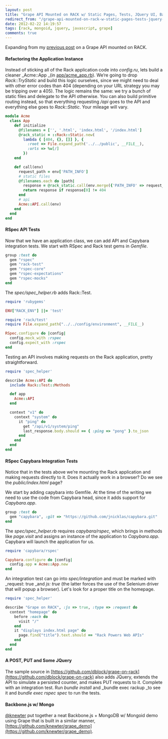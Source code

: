 ```yaml
---
layout: post
title: "Grape API Mounted on RACK w/ Static Pages, Tests, JQuery UI, Backbone.js and Even Mongo"
redirect_from: "/grape-api-mounted-on-rack-w-static-pages-tests-jquery-ui-backbonejs-and-even-mongo/"
date: 2012-02-22 14:19:57
tags: [rack, mongoid, jquery, javascript, grape]
comments: true
---
```

Expanding from my [previous post](http://code.dblock.org/grape-api-mounted-on-rack-w-static-pages) on a Grape API mounted on RACK.

#### Refactoring the Application Instance

Instead of sticking all of the Rack application code into _config.ru_, lets build a cleaner _Acme::App _(in [app/acme_app.rb](https://github.com/dblock/grape-on-rack/blob/master/app/acme_app.rb)). We’re going to drop _Rack::TryStatic_ and build this logic ourselves, since we might need to deal with other error codes than 404 (depending on your URL strategy you may be tripping over a 405). The logic remains the same: we try a bunch of static files and delegate to the API otherwise. You can also build primitive routing instead, so that everything requesting _/api_ goes to the API and everything else goes to _Rack::Static_. Your mileage will vary.

```ruby
module Acme
  class App
    def initialize
      @filenames = ['', '.html', 'index.html', '/index.html']
      @rack_static = ::Rack::Static.new(
        lambda { [404, {}, []] }, {
          :root => File.expand_path('../../public', __FILE__),
          :urls => %w[/]
        })
    end

    def call(env)
      request_path = env['PATH_INFO']
      # static files
      @filenames.each do |path|
        response = @rack_static.call(env.merge({'PATH_INFO' => request_path + path}))
        return response if response[0] != 404
      end
      # api
      Acme::API.call(env)
    end
  end
end
```

#### RSpec API Tests

Now that we have an application class, we can add API and Capybara integration tests. We start with RSpec and Rack test gems in _Gemfile_.

```ruby
group :test do
  gem "rspec"
  gem "rack-test"
  gem "rspec-core"
  gem "rspec-expectations"
  gem "rspec-mocks"
end
```

The _spec/spec_helper.rb_ adds Rack::Test.

```ruby
require 'rubygems'

ENV["RACK_ENV"] ||= 'test'

require 'rack/test'
require File.expand_path("../../config/environment", __FILE__)

RSpec.configure do |config|
  config.mock_with :rspec
  config.expect_with :rspec
end
```

Testing an API involves making requests on the Rack application, pretty straightforward.

```ruby
require 'spec_helper'

describe Acme::API do
  include Rack::Test::Methods

  def app
    Acme::API
  end

  context "v1" do
    context "system" do
      it "ping" do
        get "/api/v1/system/ping"
        last_response.body.should == { :ping => "pong" }.to_json
      end
    end
  end
end
```

#### RSpec Capybara Integration Tests

Notice that in the tests above we’re mounting the Rack application and making requests directly to it. Does it actually work in a browser? Do we see the _public/index.html_ page?

We start by adding capybara into Gemfile. At the time of the writing we need to use the code from Capybara head, since it adds support for _Capybara.app_.

```ruby
group :test do
  gem "capybara", :git => "https://github.com/jnicklas/capybara.git"
end
```

The _spec/spec_helper.rb_ requires _capybara/rspec_, which brings in methods like _page.visit_ and assigns an instance of the application to _Capybara.app_. Capybara will launch the application for us.

```ruby
require 'capybara/rspec'

Capybara.configure do |config|
  config.app = Acme::App.new
end
```

An integration test can go into _spec/integration_ and must be marked with _request: true _and _js: true_ (the latter forces the use of the Selenium driver that will popup a browser). Let's look for a proper title on the homepage.

```ruby
require 'spec_helper'

describe "Grape on RACK", :js => true, :type => :request do
  context "homepage" do
    before :each do
      visit "/"
    end
    it "displays index.html page" do
      page.find("title").text.should == "Rack Powers Web APIs"
    end
  end
end
```

#### A POST, PUT and Some JQuery

The sample source in [https://github.com/dblock/grape-on-rack](https://github.com/dblock/grape-on-rack) also adds JQuery, extends the API to simulate a persisted counter, and makes PUT requests to it. Complete with an integration test. Run _bundle install_ and _bundle exec rackup _to see it and _bundle exec rspec spec_ to run the tests.

#### Backbone.js w/ Mongo

[@knewter](https://github.com/knewter) put together a neat Backbone.js + MongoDB w/ Mongoid demo using Grape that is built in a similar manner, [https://github.com/knewter/grape_demo](https://github.com/knewter/grape_demo).
